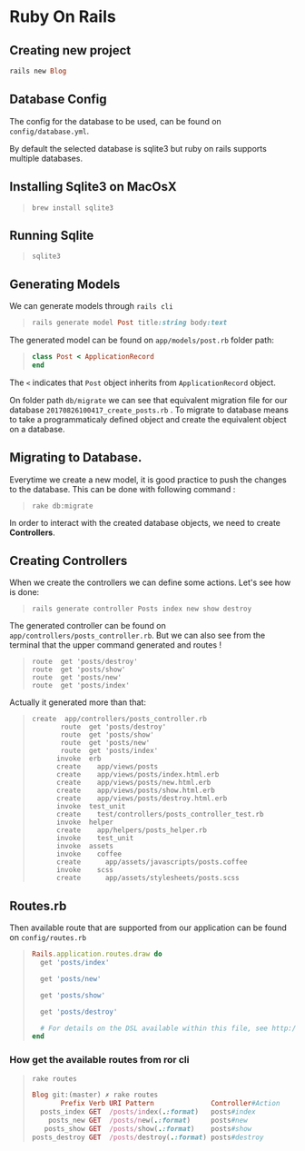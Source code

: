# Ruby On Rails

## Creating new project

```ruby
rails new Blog
```

## Database Config

The config for the database to be used, can be found on ``config/database.yml``.

By default the selected database is sqlite3 but ruby on rails supports multiple databases.

## Installing Sqlite3 on MacOsX

> ```shell
> brew install sqlite3
> ```

## Running Sqlite

> ```shell
> sqlite3
> ```

## Generating Models

We can generate models through `rails cli`

> ```ruby
> rails generate model Post title:string body:text
> ```

The generated model can be found on ``app/models/post.rb`` folder path:

>```ruby
>class Post < ApplicationRecord
>end
>```

The `<`  indicates that `Post` object inherits from `ApplicationRecord` object.

On folder path ``db/migrate`` we can see that equivalent migration file for our database ``20170826100417_create_posts.rb`` . To migrate to database means to take a programmaticaly defined object and create the equivalent object on a database.

## Migrating to Database.

Everytime we create a new model, it is good practice to push the changes to the database. This can be done with following command :

> ```shell
> rake db:migrate
> ```

In order to interact with the created database objects, we need to create **Controllers**.

## Creating Controllers

When we create the controllers we can define some actions. Let's see how is done: 

> ```shell
> rails generate controller Posts index new show destroy
> ```

The generated controller can be found on `app/controllers/posts_controller.rb`. But we can also see from the terminal that the upper command generated and routes !

>```shell
>route  get 'posts/destroy'
>route  get 'posts/show'
>route  get 'posts/new'
>route  get 'posts/index'
>```

Actually it generated more than that: 

> ```shell
> create  app/controllers/posts_controller.rb
>        route  get 'posts/destroy'
>        route  get 'posts/show'
>        route  get 'posts/new'
>        route  get 'posts/index'
>       invoke  erb
>       create    app/views/posts
>       create    app/views/posts/index.html.erb
>       create    app/views/posts/new.html.erb
>       create    app/views/posts/show.html.erb
>       create    app/views/posts/destroy.html.erb
>       invoke  test_unit
>       create    test/controllers/posts_controller_test.rb
>       invoke  helper
>       create    app/helpers/posts_helper.rb
>       invoke    test_unit
>       invoke  assets
>       invoke    coffee
>       create      app/assets/javascripts/posts.coffee
>       invoke    scss
>       create      app/assets/stylesheets/posts.scss
> ```

## Routes.rb

Then available route that are supported from our application can be found on `config/routes.rb`

> ```ruby
> Rails.application.routes.draw do
>   get 'posts/index'
>
>   get 'posts/new'
>
>   get 'posts/show'
>
>   get 'posts/destroy'
>
>   # For details on the DSL available within this file, see http://guides.rubyonrails.org/routing.html
> end
> ```

### How get the available routes from ror cli

> ```ruby
> rake routes
>
> Blog git:(master) ✗ rake routes
>        Prefix Verb URI Pattern              Controller#Action
>   posts_index GET  /posts/index(.:format)   posts#index
>     posts_new GET  /posts/new(.:format)     posts#new
>    posts_show GET  /posts/show(.:format)    posts#show
> posts_destroy GET  /posts/destroy(.:format) posts#destroy
> ```